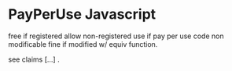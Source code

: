 # PayPerUse Javascript



free if registered
allow non-registered use if pay per use 
code non modificable
fine if modified w/ equiv function.

see claims [...]
.
